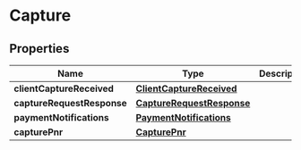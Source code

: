 

# Capture


## Properties

| Name | Type | Description | Notes |
|------------ | ------------- | ------------- | -------------|
|**clientCaptureReceived** | [**ClientCaptureReceived**](ClientCaptureReceived.md) |  |  [optional] |
|**captureRequestResponse** | [**CaptureRequestResponse**](CaptureRequestResponse.md) |  |  [optional] |
|**paymentNotifications** | [**PaymentNotifications**](PaymentNotifications.md) |  |  [optional] |
|**capturePnr** | [**CapturePnr**](CapturePnr.md) |  |  [optional] |



